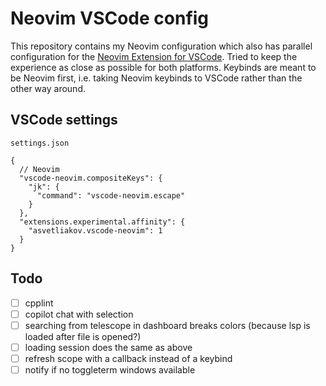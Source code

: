 # Neovim VSCode config

This repository contains my Neovim configuration which also has parallel configuration for the [Neovim Extension for VSCode](https://marketplace.visualstudio.com/items?itemName=asvetliakov.vscode-neovim). Tried to keep the experience as close as possible for both platforms. Keybinds are meant to be Neovim first, i.e. taking Neovim keybinds to VSCode rather than the other way around.

## VSCode settings

`settings.json`

```jsonc
{
  // Neovim
  "vscode-neovim.compositeKeys": {
    "jk": {
      "command": "vscode-neovim.escape"
    }
  },
  "extensions.experimental.affinity": {
    "asvetliakov.vscode-neovim": 1
  }
}
```

## Todo

- [ ] cpplint
- [ ] copilot chat with selection
- [ ] searching from telescope in dashboard breaks colors (because lsp is loaded after file is opened?)
- [ ] loading session does the same as above
- [ ] refresh scope with a callback instead of a keybind
- [ ] notify if no toggleterm windows available
